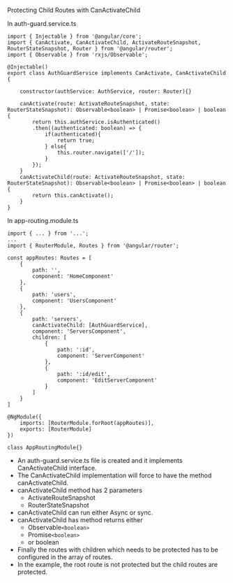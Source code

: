 Protecting Child Routes with CanActivateChild

In auth-guard.service.ts

```
import { Injectable } from '@angular/core';
import { CanActivate, CanActivateChild, ActivateRouteSnapshot, RouterStateSnapshot, Router } from '@angular/router';
import { Observable } from 'rxjs/Observable';

@Injectable()
export class AuthGuardService implements CanActivate, CanActivateChild {

    constructor(authService: AuthService, router: Router){}

    canActivate(route: ActivateRouteSnapshot, state: RouterStateSnapshot): Observable<boolean> | Promise<boolean> | boolean {
        return this.authService.isAuthenticated()
        .then((authenticated: boolean) => {
            if(authenticated){
                return true;
            } else{
                this.router.navigate(['/']);
            }
        });
    }
    canActivateChild(route: ActivateRouteSnapshot, state: RouterStateSnapshot): Observable<boolean> | Promise<boolean> | boolean {
        return this.canActivate();
    }
}
```

In app-routing.module.ts

```
import { ... } from '...';
...
import { RouterModule, Routes } from '@angular/router';

const appRoutes: Routes = [
    {
        path: '',
        component: 'HomeComponent'
    },
    {
        path: 'users',
        component: 'UsersComponent'
    },
    {
        path: 'servers',
        canActivateChild: [AuthGuardService],
        component: 'ServersComponent',
        children: [
            {
                path: ':id',
                component: 'ServerComponent'
            },
            {
                path: ':id/edit',
                component: 'EditServerComponent'
            }
        ]
    }
]

@NgModule({
    imports: [RouterModule.forRoot(appRoutes)],
    exports: [RouterModule]
})

class AppRoutingModule{}
```

-   An auth-guard.service.ts file is created and it implements CanActivateChild interface.
-   The CanActivateChild implementation will force to have the method canActivateChild.
-   canActivateChild method has 2 parameters
    -   ActivateRouteSnapshot
    -   RouterStateSnapshot
-   canActivateChild can run either Async or sync.
-   canActivateChild has method returns either
    -   Observable```<boolean>```
    -   Promise```<boolean>```
    -   or boolean
-   Finally the routes with children which needs to be protected has to be configured in the array of routes.
-   In the example, the root route is not protected but the child routes are protected.
